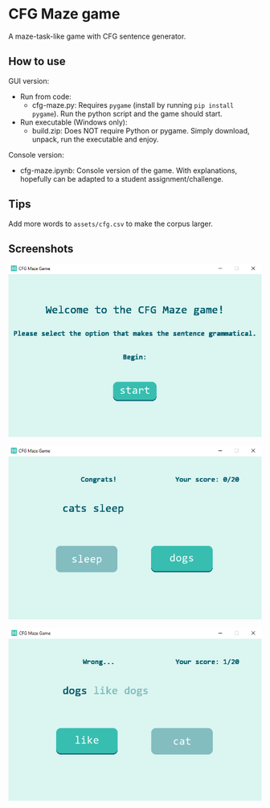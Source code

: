 # CFG Maze game

A maze-task-like game with CFG sentence generator. 

## How to use

GUI version:
- Run from code:
    - cfg-maze.py: Requires `pygame` (install by running `pip install pygame`). Run the python script and the game should start. 
- Run executable (Windows only):
    - build.zip: Does NOT require Python or pygame. Simply download, unpack, run the executable and enjoy. 

Console version:
- cfg-maze.ipynb: Console version of the game. With explanations, hopefully can be adapted to a student assignment/challenge. 

## Tips

Add more words to `assets/cfg.csv` to make the corpus larger.

## Screenshots

![screenshot1](images/screenshot1.png)

![screenshot2](images/screenshot2.png)

![screenshot3](images/screenshot3.png)